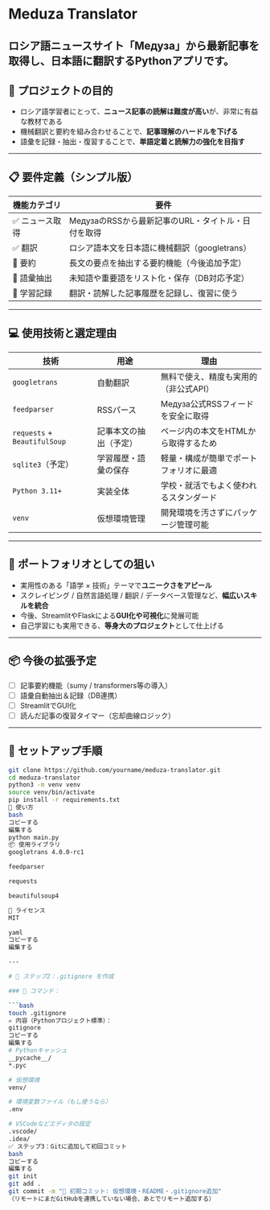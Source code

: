 # Meduza Translator

ロシア語ニュースサイト「Медуза」から最新記事を取得し、日本語に翻訳するPythonアプリです。
---

## 🎯 プロジェクトの目的

- ロシア語学習者にとって、**ニュース記事の読解は難度が高い**が、非常に有益な教材である
- 機械翻訳と要約を組み合わせることで、**記事理解のハードルを下げる**
- 語彙を記録・抽出・復習することで、**単語定着と読解力の強化を目指す**

---

## 📋 要件定義（シンプル版）

| 機能カテゴリ | 要件 |
|--------------|------|
| ✅ ニュース取得 | МедузаのRSSから最新記事のURL・タイトル・日付を取得 |
| ✅ 翻訳 | ロシア語本文を日本語に機械翻訳（googletrans） |
| 🚧 要約 | 長文の要点を抽出する要約機能（今後追加予定） |
| 🚧 語彙抽出 | 未知語や重要語をリスト化・保存（DB対応予定） |
| 🚧 学習記録 | 翻訳・読解した記事履歴を記録し、復習に使う |

---

## 💻 使用技術と選定理由

| 技術 | 用途 | 理由 |
|------|------|------|
| `googletrans` | 自動翻訳 | 無料で使え、精度も実用的（非公式API） |
| `feedparser` | RSSパース | Медуза公式RSSフィードを安全に取得 |
| `requests` + `BeautifulSoup` | 記事本文の抽出（予定） | ページ内の本文をHTMLから取得するため |
| `sqlite3`（予定） | 学習履歴・語彙の保存 | 軽量・構成が簡単でポートフォリオに最適 |
| `Python 3.11+` | 実装全体 | 学校・就活でもよく使われるスタンダード |
| `venv` | 仮想環境管理 | 開発環境を汚さずにパッケージ管理可能 |

---

## 🧠 ポートフォリオとしての狙い

- 実用性のある「語学 × 技術」テーマで**ユニークさをアピール**
- スクレイピング / 自然言語処理 / 翻訳 / データベース管理など、**幅広いスキルを統合**
- 今後、StreamlitやFlaskによる**GUI化や可視化**に発展可能
- 自己学習にも実用できる、**等身大のプロジェクト**として仕上げる

---

## 📦 今後の拡張予定

- [ ] 記事要約機能（sumy / transformers等の導入）
- [ ] 語彙自動抽出＆記録（DB連携）
- [ ] StreamlitでGUI化
- [ ] 読んだ記事の復習タイマー（忘却曲線ロジック）

---

## 🔧 セットアップ手順

```bash
git clone https://github.com/yourname/meduza-translator.git
cd meduza-translator
python3 -m venv venv
source venv/bin/activate
pip install -r requirements.txt
🚀 使い方
bash
コピーする
編集する
python main.py
📦 使用ライブラリ
googletrans 4.0.0-rc1

feedparser

requests

beautifulsoup4

📝 ライセンス
MIT

yaml
コピーする
編集する

---

# 📂 ステップ2：.gitignore を作成

### 🔧 コマンド：

```bash
touch .gitignore
✍️ 内容（Pythonプロジェクト標準）：
gitignore
コピーする
編集する
# Pythonキャッシュ
__pycache__/
*.pyc

# 仮想環境
venv/

# 環境変数ファイル（もし使うなら）
.env

# VSCodeなどエディタの設定
.vscode/
.idea/
✅ ステップ3：Gitに追加して初回コミット
bash
コピーする
編集する
git init
git add .
git commit -m "🎉 初期コミット: 仮想環境・README・.gitignore追加"
（リモートにまだGitHubを連携していない場合、あとでリモート追加する）

